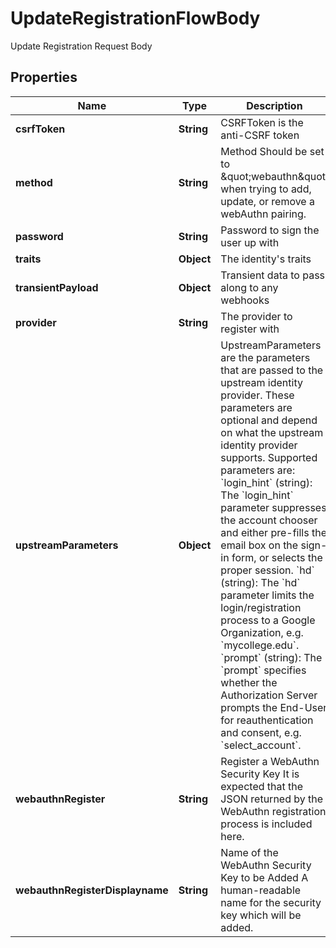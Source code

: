 

# UpdateRegistrationFlowBody

Update Registration Request Body

## Properties

| Name | Type | Description | Notes |
|------------ | ------------- | ------------- | -------------|
|**csrfToken** | **String** | CSRFToken is the anti-CSRF token |  [optional] |
|**method** | **String** | Method  Should be set to \&quot;webauthn\&quot; when trying to add, update, or remove a webAuthn pairing. |  |
|**password** | **String** | Password to sign the user up with |  |
|**traits** | **Object** | The identity&#39;s traits |  |
|**transientPayload** | **Object** | Transient data to pass along to any webhooks |  [optional] |
|**provider** | **String** | The provider to register with |  |
|**upstreamParameters** | **Object** | UpstreamParameters are the parameters that are passed to the upstream identity provider.  These parameters are optional and depend on what the upstream identity provider supports. Supported parameters are: &#x60;login_hint&#x60; (string): The &#x60;login_hint&#x60; parameter suppresses the account chooser and either pre-fills the email box on the sign-in form, or selects the proper session. &#x60;hd&#x60; (string): The &#x60;hd&#x60; parameter limits the login/registration process to a Google Organization, e.g. &#x60;mycollege.edu&#x60;. &#x60;prompt&#x60; (string): The &#x60;prompt&#x60; specifies whether the Authorization Server prompts the End-User for reauthentication and consent, e.g. &#x60;select_account&#x60;. |  [optional] |
|**webauthnRegister** | **String** | Register a WebAuthn Security Key  It is expected that the JSON returned by the WebAuthn registration process is included here. |  [optional] |
|**webauthnRegisterDisplayname** | **String** | Name of the WebAuthn Security Key to be Added  A human-readable name for the security key which will be added. |  [optional] |



